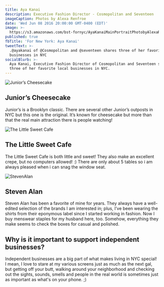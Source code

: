 ```yaml
---
title: Aya Kanai
description: Executive Fashion Director - Cosmopolitan and Seventeen
imageCaption: Photos by Alexa Renfroe
date: 'Wed Jun 08 2016 20:00:00 GMT-0400 (EDT)'
image: >-
  https://s3.amazonaws.com/bst-fornyc/AyaKanaiMainPortraitPhotobyAlexaRenfroe.jpg
published: true
fbTitle: 'For New York: Aya Kanai'
tweetText: >-
  .@ayakanai of @Cosmopolitan and @seventeen shares three of her favorite local
  businesses in NYC
socialBlurb: >-
  Aya Kanai, Executive Fashion Director of Cosmopolitan and Seventeen shares
  three of her favorite local businesses in NYC.
---
```


![Junior’s Cheesecake](https://s3.amazonaws.com/bst-fornyc/AyaKanaiJuniorsPhotobyAlexaRenfroe.jpg)

## Junior’s Cheesecake

Junior’s is a Brooklyn classic. There are several other Junior’s outposts in NYC but this one is the original. It’s known for cheesecake but more than that the real main attraction there is people watching!

![The Little Sweet Cafe](https://s3.amazonaws.com/bst-fornyc/AyaKanaiLittleSweetCafePhotobyAlexaRenfroe.jpg)

## The Little Sweet Cafe

The Little Sweet Cafe is both little and sweet! They also make an excellent crepe, but no computers allowed! :)  There are only about 5 tables so i am always pleased when i can snag the window seat.

![StevenAlan](https://s3.amazonaws.com/bst-fornyc/AyaKanaiStevenAlanPhotobyAlexaRenfroe.jpg)

## Steven Alan

Steven Alan has been a favorite of mine for years.  They always have a well-edited selection of the brands I am interested in; plus, I’ve been wearing the shirts from their eponymous label since I started working in fashion. Now I buy menswear staples for my husband here, too. Somehow, everything they make seems to check the boxes for casual and polished.

## Why is it important to support independent businesses?

Independent businesses are a big part of what makes living in NYC special! I mean, I love to stare at my various screens just as much as the next gal, but getting off your butt, walking around your neighborhood and checking out the sights, sounds, smells and people in the real world is sometimes just as important as what's on your phone. ;)
